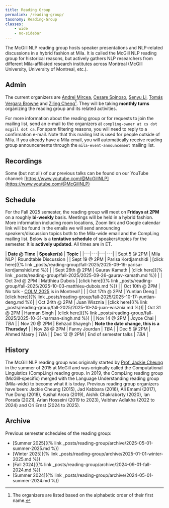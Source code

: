 ```yaml
---
title: Reading Group
permalink: /reading-group/
taxonomy: Reading-Group
classes:
    - wide
    - no-sidebar
---
```


The McGill NLP reading group hosts speaker presentations and NLP-related discussions in a hybrid fashion at Mila. It is called the McGill NLP reading group for historical reasons, but actively gathers NLP researchers from different Mila-affiliated research institutes across Montreal (McGill University, University of Montreal, etc.). 

## Admin

The current organizers are [Andrei Mircea](https://mirandrom.github.io/), [Cesare Spinoso](https://cesare-spinoso.github.io/), [Senyu Li](https://scholar.google.com/citations?user=9MzYLOcAAAAJ&hl=en), [Tomás Vergara Browne](https://tvergara.github.io/) and [Ziling Cheng](https://scholar.google.com/citations?user=_2W8Ai4AAAAJ&hl=en)[^1]. They will be taking **monthly turns** organizing the reading group and its related activities.

For more information about the reading group or for requests to join the mailing list, send an e-mail to the organizers at `compling-owner at cs dot mcgill dot ca`. For spam filtering reasons, you will need to reply to a confirmation e-mail. Note that this mailing list is used for people outside of Mila. If you already have a Mila email, you will automatically receive reading group announcements through the `mila-event-announcement` mailing list.

## Recordings

Some (but not all) of our previous talks can be found on our YouTube channel: [https://www.youtube.com/@McGillNLP](https://www.youtube.com/@McGillNLP)

## Schedule

For the Fall 2025 semester, the reading group will meet on **Fridays at 2PM** on a roughly **bi-weekly** basis. Meetings will be held in a hybrid fashion. More information including room locations, Zoom link and Google calendar link will be found in the emails we will send announcing speakers/discussion topics both to the Mila-wide email and the CompLing mailing list. Below is a **tentative schedule** of speakers/topics for the semester. It is **actively updated**. All times are in ET.

| **Date @ Time** | **Speaker(s)** | **Topic** |
|---|---|---|---|
| Sept 5 @ 2PM | Mila NLP | Roundtable Discussion |
| Sept 19 @ 2PM | Parisa Kordjamshidi | [click here]({% link _posts/reading-group/fall-2025/2025-09-19-parisa-kordjamshidi.md %}) |
| Sept 26th @ 2PM | Gaurav Kamath | [click here]({% link _posts/reading-group/fall-2025/2025-09-26-gaurav-kamath.md %}) |
| Oct 3rd @ 2PM | Matthieu Dubois | [click here]({% link _posts/reading-group/fall-2025/2025-10-03-matthieu-dubois.md %}) |
| Oct 10th @ 2PM | No talk - [COLM 2025](https://colmweb.org/) is in Montreal! |  |
| Oct 17th @ 2PM | Yuntian Deng | [click here]({% link _posts/reading-group/fall-2025/2025-10-17-yuntian-deng.md %})|
| Oct 24th @ 2PM | Juan Wisznia | [click here]({% link _posts/reading-group/fall-2025/2025-10-24-juan-wisznia.md %})|
| Oct 31 @ 2PM | Harman Singh | [click here]({% link _posts/reading-group/fall-2025/2025-10-31-harman-singh.md %}) | 
| Nov 14 @ 2PM | Joyce Chai | *TBA* |
| Nov 20 @ 2PM | Behzad Shayegh | **Note the date change, this is a Thursday!** | 
| Nov 28 @ 2PM | Fanny Jourdan | *TBA* | 
| Dec 5 @ 2PM | Ahmed Masry | *TBA* | 
| Dec 12 @ 2PM | End of semester talks | *TBA* | 


## History

The McGill NLP reading group was originally started by [Prof. Jackie Cheung](https://www.cs.mcgill.ca/~jcheung/) in the summer of 2015 at McGill and was originally called the Computational Linguistics (CompLing) reading group. In 2019, the CompLing reading group (McGill-specific) merged with the Language Understanding reading group (Mila-wide) to become what it is today. Previous reading group organizers have been: Jackie Cheung (2015), Jad Kabbara (2016), Ali Emami (2017), Yue Dong (2018), Kushal Arora (2019), Aishik Chakraborty (2020), Ian Porada (2021), Arian Hosseini (2019 to 2023), Vaibhav Adlakha (2022 to 2024) and Ori Ernst (2024 to 2025).

## Archive

Previous semester schedules of the reading group:
- [Summer 2025]({% link _posts/reading-group/archive/2025-05-01-summer-2025.md %})
- [Winter 2025]({% link _posts/reading-group/archive/2025-01-01-winter-2025.md %})
- [Fall 2024]({% link _posts/reading-group/archive/2024-09-01-fall-2024.md %})
- [Summer 2024]({% link _posts/reading-group/archive/2024-05-01-summer-2024.md %})

[^1]: The organizers are listed based on the alphabetic order of their first name.
